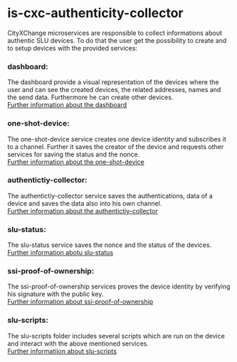 # is-cxc-authenticity-collector
CityXChange microservices are responsible to collect informations about authentic SLU devices.
To do that the user get the possibility to create and to setup devices with the provided services:

### dashboard:
The dashboard provide a visual representation of the devices where the user and can see the created devices, the related addresses, names and the send data.
Furthermore he can create other devices. </br>
[Further information about the dashboard](dashboard/README.md)

### one-shot-device:
The one-shot-device service creates one device identity and subscribes it to a channel. Further it saves the creator of the device and requests other services for saving the status and the nonce. </br>
[Further information about the one-shot-device](one-shot-device/README.md)
 
### authentictiy-collector:
The authentictiy-collector service saves the authentications, data of a device and saves the data also into his own channel.  </br>
[Further information about the authentictiy-collector](authenticity-collector/README.md)

### slu-status:
The slu-status service saves the nonce and the status of the devices. </br>
[Further information abotu slu-status](slu-status/README.md)

### ssi-proof-of-ownership:
The ssi-proof-of-ownership services proves the device identity by verifying his signature with the public key. </br>
[Further information about ssi-proof-of-ownership](ssi-proof-of-ownership/README.md)

### slu-scripts:
The slu-scripts folder includes several scripts which are run on the device and interact with the above mentioned services. </br>
[Further informatiion about slu-scripts](slu-scripts/README.md)


